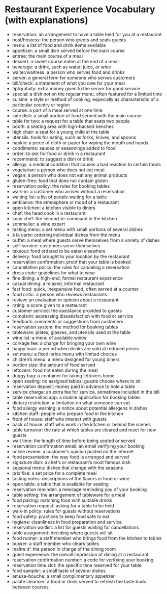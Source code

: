 # Restaurant Experience Vocabulary (with explanations)

- reservation: an arrangement to have a table held for you at a restaurant
- host/hostess: the person who greets and seats guests
- menu: a list of food and drink items available
- appetizer: a small dish served before the main course
- entrée: the main course of a meal
- dessert: a sweet course eaten at the end of a meal
- beverage: a drink, such as water, juice, or wine
- waiter/waitress: a person who serves food and drinks
- server: a general term for someone who serves customers
- bill/check: a statement of what you owe for your meal
- tip/gratuity: extra money given to the server for good service
- special: a dish not on the regular menu, often featured for a limited time
- cuisine: a style or method of cooking, especially as characteristic of a particular country or region
- course: a part of a meal served at one time
- side dish: a small portion of food served with the main course
- table for two: a request for a table that seats two people
- booth: a seating area with high-backed benches
- high chair: a seat for a young child at the table
- utensils: tools for eating, such as forks, knives, and spoons
- napkin: a piece of cloth or paper for wiping the mouth and hands
- condiments: sauces or seasonings added to food
- order: to ask for food or drink in a restaurant
- recommend: to suggest a dish or drink
- allergy: a medical condition that causes a bad reaction to certain foods
- vegetarian: a person who does not eat meat
- vegan: a person who does not eat any animal products
- gluten-free: food that does not contain gluten
- reservation policy: the rules for booking tables
- walk-in: a customer who arrives without a reservation
- waiting list: a list of people waiting for a table
- ambiance: the atmosphere or mood of a restaurant
- open kitchen: a kitchen visible to diners
- chef: the head cook in a restaurant
- sous chef: the second-in-command in the kitchen
- sommelier: a wine expert
- tasting menu: a set menu with small portions of several dishes
- à la carte: ordering individual dishes from the menu
- buffet: a meal where guests serve themselves from a variety of dishes
- self-service: customers serve themselves
- takeout: food ordered to be eaten elsewhere
- delivery: food brought to your location by the restaurant
- reservation confirmation: proof that your table is booked
- cancellation policy: the rules for canceling a reservation
- dress code: guidelines for what to wear
- fine dining: a high-end, formal restaurant experience
- casual dining: a relaxed, informal restaurant
- fast food: quick, inexpensive food, often served at a counter
- food critic: a person who reviews restaurants
- review: an evaluation or opinion about a restaurant
- rating: a score given to a restaurant
- customer service: the assistance provided to guests
- complaint: expressing dissatisfaction with food or service
- feedback: comments or suggestions from customers
- reservation system: the method for booking tables
- tableware: plates, glasses, and utensils used at the table
- wine list: a menu of available wines
- corkage fee: a charge for bringing your own wine
- happy hour: a period when drinks are sold at reduced prices
- set menu: a fixed-price menu with limited choices
- children’s menu: a menu designed for young diners
- portion size: the amount of food served
- leftovers: food not eaten during the meal
- doggy bag: a container for taking leftovers home
- open seating: no assigned tables; guests choose where to sit
- reservation deposit: money paid in advance to hold a table
- service charge: an extra fee for service, sometimes included in the bill
- table reservation app: a mobile application for booking tables
- dietary restriction: a limitation on what someone can eat
- food allergy warning: a notice about potential allergens in dishes
- kitchen staff: people who prepare food in the kitchen
- front of house: staff who interact with guests
- back of house: staff who work in the kitchen or behind the scenes
- table turnover: the rate at which tables are cleared and reset for new guests
- wait time: the length of time before being seated or served
- reservation confirmation email: an email verifying your booking
- online review: a customer’s opinion posted on the Internet
- food presentation: the way food is arranged and served
- signature dish: a chef’s or restaurant’s most famous dish
- seasonal menu: dishes that change with the seasons
- prix fixe: a set price for a complete meal
- tasting notes: descriptions of the flavors in food or wine
- open table: a table that is available for seating
- reservation reminder: a message reminding you of your booking
- table setting: the arrangement of tableware for a meal
- food pairing: matching food with suitable drinks
- reservation request: asking for a table to be held
- walk-in policy: rules for guests without reservations
- food safety: practices to keep food safe to eat
- hygiene: cleanliness in food preparation and service
- reservation waitlist: a list for guests waiting for cancellations
- table assignment: deciding where guests will sit
- food runner: a staff member who brings food from the kitchen to tables
- busser: a staff member who clears tables
- maître d’: the person in charge of the dining room
- guest experience: the overall impression of dining at a restaurant
- reservation confirmation number: a code for verifying your booking
- reservation time slot: the specific time reserved for your table
- food sampler: a small taste of several dishes
- amuse-bouche: a small complimentary appetizer
- palate cleanser: a food or drink served to refresh the taste buds between courses
